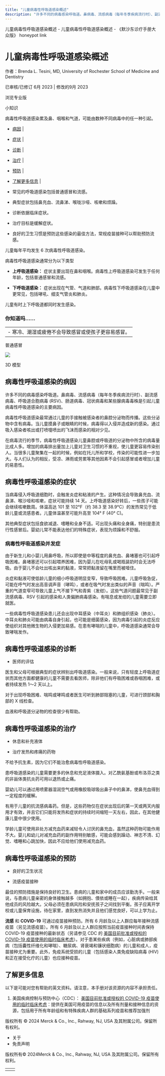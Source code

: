 ```yaml
---
title: "儿童病毒性呼吸道感染概述"
description: "许多不同的病毒感染呼吸道。鼻病毒、流感病毒（每年冬季疾病流行时）、副流感病毒、呼吸道合胞病毒 (RSV)、肠道病毒、冠状病毒和某些腺病毒毒株是引起儿童病毒性呼吸道感染的主要病因。"
---
```


﻿儿童病毒性呼吸道感染概述 \- 儿童病毒性呼吸道感染概述 \- 《默沙东诊疗手册大众版》 honeypot link

# 儿童病毒性呼吸道感染概述

作者：Brenda L. Tesini, MD, University of Rochester School of Medicine and Dentistry

已审核/已修订 6月 2023 \| 修改的9月 2023

浏览专业版

小知识

病毒性呼吸道感染累及鼻、咽喉和气道，可能由数种不同病毒中的任一种引起。

- [病因](#病因_v15637624_zh) \|
- [症状](#症状_v819282_zh) \|
- [诊断](#诊断_v819296_zh) \|
- [治疗](#治疗_v15637654_zh) \|
- [预防](#预防_v819300_zh) \|
- [了解更多信息](#了解更多信息_v81454284_zh) \|

- 常见的呼吸道感染包括普通感冒和流感。

- 典型症状包括鼻充血、流鼻涕、喉咙沙哑、咳嗽和烦躁。

- 诊断依据临床症状。

- 治疗目标是缓解症状。

- 良好的卫生习惯是预防这些感染的最佳方法，常规疫苗接种可以帮助预防流感。


儿童每年平均发生 6 次病毒性呼吸道感染。

病毒性呼吸道感染通常分为以下类型

- **上呼吸道感染：** 症状主要出现在鼻和咽喉。病毒性上呼吸道感染可发生于任何年龄，包括普通感冒和流感。

- **下呼吸道感染：** 症状出现在气管、气道和肺部。病毒性下呼吸道感染在儿童中更常见，包括哮吼、细支气管炎和肺炎。


儿童有时上下呼吸道都同时发生感染。

### 你知道吗……

|     |
| --- |
| - 寒冷、潮湿或疲倦不会导致感冒或使孩子更容易感冒。 |

普通感冒

![](https://edge.sitecorecloud.io/mmanual-ssq1ci05/media/home/images/b/i/o/biodigital-common-cold-cv-sized_zh.jpg?thn=0&sc_lang=zh&mw=500)

3D 模型

## 病毒性呼吸道感染的病因

许多不同的病毒感染呼吸道。鼻病毒、流感病毒（每年冬季疾病流行时）、副流感病毒、呼吸道合胞病毒 (RSV)、肠道病毒、冠状病毒和某些腺病毒毒株是引起儿童病毒性呼吸道感染的主要病因。

病毒性呼吸道感染最常通过儿童的手接触被感染者的鼻腔分泌物而传播。这些分泌物中含有病毒。当儿童摸鼻子或眼睛的时候，病毒得以入侵并造成新的感染。通过吸入感染者咳出或打喷嚏喷出的飞沫而感染的相对少见。

在病毒流行的季节，病毒性呼吸道感染儿童鼻腔或呼吸道的分泌物中所含的病毒量比成人多。增加的病毒排出量加上儿童对卫生习惯的不重视，使儿童更容易传染别人。当很多儿童聚集在一起的时候，例如在托儿所和学校，传染的可能性进一步加大。与人们认为的相反，受凉、淋雨或劳累等其他因素不会引起感冒或者增加儿童的易患性。

## 病毒性呼吸道感染的症状

当病毒侵入呼吸道细胞时，会触发炎症和粘液的产生。这种情况会导致鼻充血、流鼻涕、喉沙哑和咳嗽，症状可能持续 14 天。上呼吸道感染好转后，一些孩子可能会继续咳嗽数周。体温高达 101 至 102°F（约 38.3 至 38.9°C）的发热常见于低龄儿童或流感患者。儿童体温甚至可能升高至 104° F (40° C)。

其他典型症状包括食欲减退、嗜睡和全身不适。可出现头痛和全身痛，特别是患流行性感冒后。婴幼儿常不能表达他们的特殊症状，表现为烦躁和不舒服。

### 病毒性呼吸道感染并发症

由于新生儿和小婴儿用鼻呼吸，所以即使是中等程度的鼻充血、鼻堵塞也可引起呼吸困难。鼻堵塞还可以引起喂养困难，因为婴儿在吃母乳或喝瓶装奶时会无法呼吸。由于婴儿不会吐出咳出来的黏液，常常把黏液留在嘴里而被噎住。

炎症和黏液可使低龄儿童的细小呼吸道明显变窄，导致呼吸困难。儿童呼吸急促，可能在呼气时发出高音调声音（哮鸣），或者在吸气时发出类似的声音（喘鸣）。严重的气道变窄可导致儿童上气不接下气和青紫（发绀）。这些气道问题最常见于副流感病毒、RSV 引起的感染和人类偏肺病毒感染。有喘息或发绀的儿童需要立即就医。

一些病毒性呼吸道感染患儿还会出现中耳感染（中耳炎）和肺组织感染（肺炎）。中耳炎和肺炎可能由病毒自身引起，也可能是细菌感染，因为病毒引起的炎症反应使组织对其他微生物的入侵更加易感。在患有哮喘的儿童中，呼吸道感染通常会导致哮喘发作。

## 病毒性呼吸道感染的诊断

- 医师的评估


医生和父母可根据典型的症状辨别出呼吸道感染。一般来说，只有轻度上呼吸道症状而其他方面都健康的儿童不需要去看医师，除非他们有呼吸困难或吞咽困难，或者持续发热 1～2 天以上。

对于出现呼吸困难、喘鸣或哮鸣或者医生可听到肺部阻塞的儿童，可进行颈部和胸部的 X 线检查。

血液和呼吸道分泌物的检查很少有帮助。

## 病毒性呼吸道感染的治疗

- 休息和补充液体

- 治疗发热和疼痛的药物


不给予抗生素，因为它们不能治愈病毒性呼吸道感染。

患呼吸道感染的儿童需要更多的休息和充足液体摄入。对乙酰氨基酚或布洛芬之类的非甾体类抗炎药可用以退热或止痛。

婴幼儿可以通过用喷雾器湿润空气或用橡胶吸球吸出鼻子中的鼻涕，使鼻充血得到一定程度的缓解。

有用于儿童的抗流感病毒药。但是，这些药物仅在症状出现后的第一天或两天内服用才有效，并且它们只能将发热和症状的持续时间缩短一天左右，因此，在其他健康儿童中很少使用。

学龄儿童可使用非处方减充血药来减轻令人讨厌的鼻充血，虽然这种药物可能作用不大。婴儿和幼儿对减充血药的副作用特别敏感，可能会感到躁动、神志不清、幻觉、嗜睡和心跳加快，因此不应给他们使用减充血药。

## 病毒性呼吸道感染的预防

- 良好的卫生状况

- 流感疫苗接种


最佳的预防措施是保持良好的卫生。患病的儿童和家中的成员应该勤洗手。一般来说，与患病儿童亲密的身体接触越多（如拥抱、偎依或睡在一起），疾病传染给其他成员的风险越大。父母必须在患病风险和安抚孩子之间找到平衡。孩子应离开学校或儿童保育设施，待在家里，直到发热消失并且他们感觉良好，可以上学为止。

**流感** 和 **COVID-19** 可通过疫苗接种预防。所有 6 月龄及以上人群应每年接种流感疫苗（另见流感疫苗）。所有 6 月龄及以上人群应按照当前疫苗接种时间表保持 COVID-19 疫苗接种的最新状态（另请参见 CDC 的 [美国目前批准或授权的 COVID-19 疫苗使用的临时临床考虑](https://www.cdc.gov/vaccines/covid-19/clinical-considerations/interim-considerations-us.html)）。对于患某些疾病（例如，心脏病或肺部疾病（包括囊性纤维化和哮喘）、糖尿病、肾衰竭和镰状细胞病）的儿童和成人，疫苗接种尤为重要。此外，免疫系统受损的儿童（包括感染人类免疫缺陷病毒 (HIV) 和正在接受化疗的儿童）也应接种疫苗。

## 了解更多信息

以下是可能对您有帮助的英文资料。请注意，本手册对该资源的内容不承担责任。

1. 美国疾病控制与预防中心（CDC）： [美国目前批准或授权的 COVID-19 疫苗使用的临时临床考虑](https://www.cdc.gov/vaccines/covid-19/clinical-considerations/interim-considerations-us.html)：提供在美国可用疫苗的信息以及所有剂量和接种信息的资源，包括用于所有年龄组和有特殊疾病人群的基础系列疫苗和推荐加强剂




版权所有 © 2024
Merck & Co., Inc., Rahway, NJ, USA 及其附属公司。保留所有权利。

- 关于
- 免责声明

版权所有© 2024Merck & Co., Inc., Rahway, NJ, USA 及其附属公司。保留所有权利。

|     |     |
| --- | --- |
|  |  |